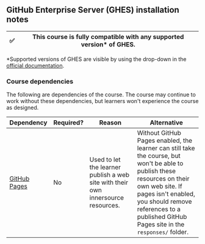 ## GitHub Enterprise Server (GHES) installation notes

✅ | This course is fully compatible with any supported version* of GHES.
--- | ---

*Supported versions of GHES are visible by using the drop-down in the [official documentation](https://help.github.com/enterprise/).

### Course dependencies

The following are dependencies of the course. The course may continue to work without these dependencies, but learners won't experience the course as designed.

Dependency | Required? | Reason | Alternative
--- | --- | --- | ---
[GitHub Pages](https://help.github.com/en/enterprise/2.16/admin/installation/configuring-github-pages-on-your-appliance) | No | Used to let the learner publish a web site with their own innersource resources. | Without GitHub Pages enabled, the learner can still take the course, but won't be able to publish these resources on their own web site. If pages isn't enabled, you should remove references to a published GitHub Pages site in the `responses/` folder.